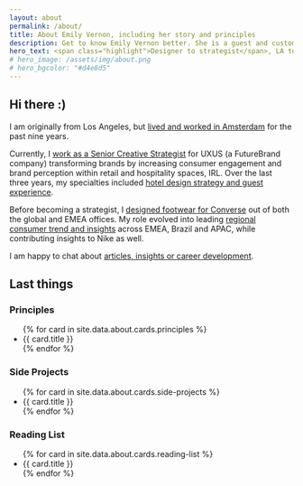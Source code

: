 ```yaml
---
layout: about
permalink: /about/
title: About Emily Vernon, including her story and principles
description: Get to know Emily Vernon better. She is a guest and customer experience consultant in Amsterdam with experience in footwear design and brand strategy.
hero_text: <span class="highlight">Designer to strategist</span>, LA to Amsterdam & an <span class="highlight">adventurist always</span>.
# hero_image: /assets/img/about.png
# hero_bgcolor: "#d4e8d5"
---
```

## Hi there :)

<div class="story" markdown="1">
I am originally from Los Angeles, but <a href="/insights/working-abroad-changed-my-entire-perspective" alt="Working Abroad Changed My Entire Perspective" title="Working Abroad Changed My Entire Perspective">lived and worked in Amsterdam</a> for the past nine years. 

Currently, I <a href="/insights/what-is-a-creative-strategist" alt="What is a Creative Strategist?" title="What is a Creative Strategist?">work as a Senior Creative Strategist</a> for UXUS (a FutureBrand company) transforming brands by increasing consumer engagement and brand perception within retail and hospitality spaces, IRL. Over the last three years, my specialties included <a href="/insights/what-is-guest-experience-gx" alt="What is Guest Experience (GX)" title="What is Guest Experience (GX)">hotel design strategy and guest experience</a>. 

Before becoming a strategist, I <a href="/insights/getting-into-footwear" alt="Getting into Footwear" title="Getting into Footwear">designed footwear for Converse</a> out of both the global and EMEA offices. My role evolved into leading <a href="/insights/establishing-a-collective-trend-process" alt="Establishing a Collective Trend Process" title="Establishing a Collective Trend Process">regional consumer trend and insights</a> across EMEA, Brazil and APAC, while contributing insights to Nike as well.

I am happy to chat about <a href="/insights/" alt="Insights" title="Insights">articles, insights or career development</a>.
</div>

## Last things

<div class="cards-3-columns">
  <article>
    <h3>Principles</h3>
      <ul>
      {% for card in site.data.about.cards.principles %}
        <li>{{ card.title }}</li>
        {% endfor %}
      </ul>
  </article>

  <article>
    <h3>Side Projects</h3>
      <ul>
       {% for card in site.data.about.cards.side-projects %}
        <li>{{ card.title }}</li>
        {% endfor %} 
      </ul>
  </article>

  <article>
    <h3>Reading List</h3>
    <ul>
    {% for card in site.data.about.cards.reading-list %}
        <li>{{ card.title }}</li>
        {% endfor %} 
    </ul>
  </article>
</div>